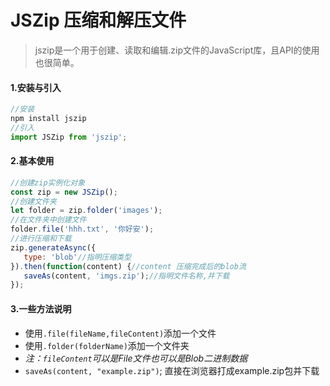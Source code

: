 





# JSZip 压缩和解压文件

> jszip是一个用于创建、读取和编辑.zip文件的JavaScript库，且API的使用也很简单。





#### 1.安装与引入

```js
//安装
npm install jszip
//引入
import JSZip from 'jszip';
```

#### 2.基本使用

```js
//创建zip实例化对象
const zip = new JSZip();
//创建文件夹
let folder = zip.folder('images');
//在文件夹中创建文件
folder.file('hhh.txt', '你好安');
//进行压缩和下载
zip.generateAsync({
   type: 'blob'//指明压缩类型
}).then(function(content) {//content 压缩完成后的blob流
   saveAs(content, 'imgs.zip');//指明文件名称,并下载
});
```



#### 3.一些方法说明

- 使用`.file(fileName,fileContent)`添加一个文件
- 使用`.folder(folderName)`添加一个文件夹
- *注：`fileContent`可以是File文件也可以是Blob二进制数据*
- `saveAs(content, "example.zip")`; 直接在浏览器打成example.zip包并下载

